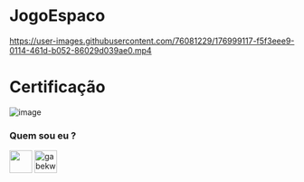 # JogoEspaco


https://user-images.githubusercontent.com/76081229/176999117-f5f3eee9-0114-461d-b052-86029d039ae0.mp4


# Certificação 

![image](https://user-images.githubusercontent.com/76081229/176998638-be95b242-3504-4e48-8d26-37199f377582.png)


<h3 align="left"> Quem sou eu ? <src="https://cdn-icons-png.flaticon.com/512/920/920938.png" alt="gabekw.twitter" height="40" width="40" /></a></h3>
<p align="left">
<a href="https://www.linkedin.com/in/gabriellekwsiqueira/" target="blank"><img align="center" src="https://cdn-icons-png.flaticon.com/512/145/145807.png" height="40" width="40" /></a> 
<a href="https://twitter.com/Gabrielle_kw" target="blank"><img align="center" src="https://cdn-icons-png.flaticon.com/512/145/145812.png" alt="gabekw.twitter" height="40" width="40" /></a>
</p>
